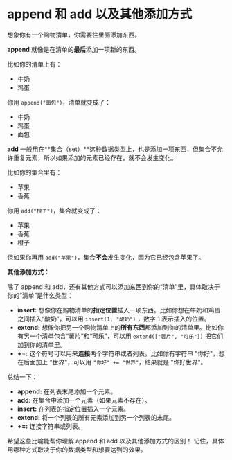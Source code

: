 # append 和 add 以及其他添加方式

想象你有一个购物清单，你需要往里面添加东西。

**append** 就像是在清单的**最后**添加一项新的东西。 

比如你的清单上有：
* 牛奶
* 鸡蛋

你用 `append("面包")`，清单就变成了：
* 牛奶
* 鸡蛋
* 面包


**add** 一般用在**集合（set）**这种数据类型上，也是添加一项东西，但集合不允许重复元素，所以如果添加的元素已经存在，就不会发生变化。

比如你的集合里有：
* 苹果
* 香蕉

你用 `add("橙子")`，集合就变成了：
* 苹果
* 香蕉
* 橙子

但如果你再用 `add("苹果")`，集合**不会**发生变化，因为它已经包含苹果了。


**其他添加方式：**

除了 append 和 add，还有其他方式可以添加东西到你的“清单”里，具体取决于你的“清单”是什么类型：

* **insert:** 想像你在购物清单的**指定位置**插入一项东西。比如你想在牛奶和鸡蛋之间插入“酸奶”，可以用 `insert(1, "酸奶")` ，数字 1 表示插入的位置。
* **extend:** 想像你把另一个购物清单上的**所有东西**都添加到你的清单里。比如你有另一个清单包含“薯片”和“可乐”，可以用 `extend(["薯片", "可乐"])` 把它们加到你的清单里。
* **+=:**  这个符号可以用来**连接**两个字符串或者列表。比如你有字符串 "你好"，想在后面加上 "世界"，可以用 `"你好" += "世界"`，结果就是 "你好世界"。


总结一下：

* **append:** 在列表末尾添加一个元素。
* **add:** 在集合中添加一个元素（如果元素不存在）。
* **insert:** 在列表的指定位置插入一个元素。
* **extend:** 将一个列表的所有元素添加到另一个列表的末尾。
* **+=:** 连接字符串或列表。

希望这些比喻能帮你理解 append 和 add 以及其他添加方式的区别！ 记住，具体用哪种方式取决于你的数据类型和想要达到的效果。
